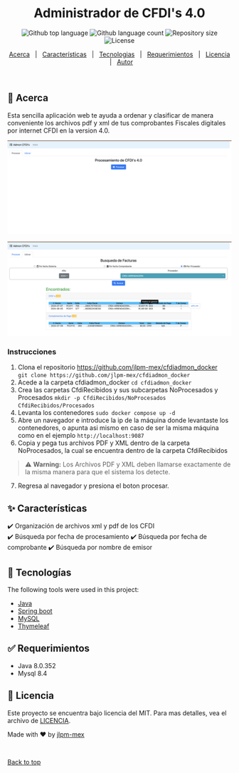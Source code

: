 <div align="center" id="top"> 
  <!-- <a href="https://opensource.netlify.app">Demo</a> -->
</div>

<h1 align="center">Administrador de CFDI's 4.0</h1>

<p align="center">
  <img alt="Github top language" src="https://img.shields.io/github/languages/top/jlpm-mex/cfdiadmon?color=56BEB8">

  <img alt="Github language count" src="https://img.shields.io/github/languages/count/jlpm-mex/cfdiadmon?color=56BEB8">

  <img alt="Repository size" src="https://img.shields.io/github/repo-size/jlpm-mex/cfdiadmon?color=56BEB8">

  <img alt="License" src="https://img.shields.io/github/license/jlpm-mex/cfdiadmon?color=56BEB8">

  <!-- <img alt="Github issues" src="https://img.shields.io/github/issues/{{YOUR_GITHUB_USERNAME}}/opensource?color=56BEB8" /> -->

  <!-- <img alt="Github forks" src="https://img.shields.io/github/forks/{{YOUR_GITHUB_USERNAME}}/opensource?color=56BEB8" /> -->

  <!-- <img alt="Github stars" src="https://img.shields.io/github/stars/{{YOUR_GITHUB_USERNAME}}/opensource?color=56BEB8" /> -->
</p>

<!-- Status -->

<!-- <h4 align="center"> 
	🚧  OpenSource 🚀 Under construction...  🚧
</h4> 

<hr> -->

<p align="center">
  <a href="#dart-about">Acerca</a> &#xa0; | &#xa0; 
  <a href="#sparkles-características">Características</a> &#xa0; | &#xa0;
  <a href="#rocket-tecnologías">Tecnologias</a> &#xa0; | &#xa0;
  <a href="#white_check_mark-requerimientos">Requerimientos</a> &#xa0; | &#xa0;
  <a href="#memo-licencia">Licencia</a> &#xa0; | &#xa0;
  <a href="https://github.com/jlpm-mex" target="_blank">Autor</a>
</p>

<br>

## :dart: Acerca 

Esta sencilla aplicación web te ayuda a ordenar y clasificar de manera conveniente los archivos pdf y xml de tus comprobantes Fiscales digitales por internet CFDI en la version 4.0.

![PantallaPrincipal](./Pantalla_Principal.png "Pantalla Principal")

![PantallaPrincipal](./Pantalla_Busqueda.png "Pantalla Principal")


### Instrucciones
 1) Clona el repositorio https://github.com/jlpm-mex/cfdiadmon_docker
`` git clone https://github.com/jlpm-mex/cfdiadmon_docker``
&#xa0;
 1) Acede a la carpeta cfdiadmon_docker
 ```cd cfdiadmon_docker```
&#xa0;
 1) Crea las carpetas CfdiRecibidos y sus subcarpetas NoProcesados y Procesados
 ```mkdir -p CfdiRecibidos/NoProcesados CfdiRecibidos/Procesados```
&#xa0;
 1) Levanta los contenedores
 ```sudo docker compose up -d```
&#xa0;
 1) Abre un navegador e introduce la ip de la máquina donde levantaste los contenedores, o apunta asi mismo en caso de ser la misma máquina como en el ejemplo
 ```http://localhost:9087```
&#xa0;
1) Copia y pega tus archivos PDF y XML dentro de la carpeta NoProcesados, la cual se encuentra dentro de la carpeta CfdiRecibidos

  > :warning: **Warning:** Los Archivos PDF y XML deben llamarse exactamente de la misma manera para que el sistema los detecte.
  &#xa0;
7) Regresa al navegador y presiona el boton procesar. 

<!--
  1. Crear carpeta para archivos de configuración en Documentos (Puede ser cualquier nombre "admon_cfdi")
  * ```mkdir ~/Documents/admon_cfdi```  
  2. Accesa a la carpeta recien creada y crea dentro de esa carpeta 2 carpetas mas (conf y data)
  * ```cd ~/Documents/admon_cfdi/```
  * ```mkdir conf```
  * ```mkdir data```
  3. 
-->

## :sparkles: Características

:heavy_check_mark: Organización de archivos xml y pdf de los CFDI  
:heavy_check_mark: Búsqueda por fecha de procesamiento
:heavy_check_mark: Búsqueda por fecha de comprobante
:heavy_check_mark: Búsqueda por nombre de emisor

## :rocket: Tecnologías 

The following tools were used in this project:

- [Java](https://www.java.com/es/)
- [Spring boot](https://spring.io/projects/spring-boot)
- [MySQL](https://www.mysql.com/)
- [Thymeleaf](https://www.thymeleaf.org/)

## :white_check_mark: Requerimientos 

- Java 8.0.352
- Mysql 8.4

## :memo: Licencia 

Este proyecto se encuentra bajo licencia del MIT. Para mas detalles, vea el archivo de  [LICENCIA](LICENSE.md).


Made with :heart: by <a href="https://github.com/jlpm-mex" target="_blank">jlpm-mex</a>

&#xa0;

<a href="#top">Back to top</a>
